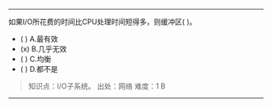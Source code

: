 ---
如果I/O所花费的时间比CPU处理时间短得多，则缓冲区( )。
- ( ) A.最有效 
- (x) B.几乎无效 
- ( ) C.均衡 
- ( ) D.都不是

> 知识点：I/O子系统。
> 出处：网络
> 难度：1
> B

---